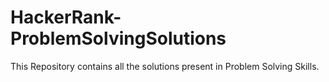 # HackerRank-ProblemSolvingSolutions

This Repository contains all the solutions present in Problem Solving Skills.
